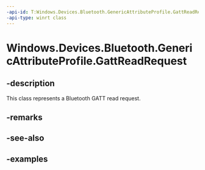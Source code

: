 ```yaml
---
-api-id: T:Windows.Devices.Bluetooth.GenericAttributeProfile.GattReadRequest
-api-type: winrt class
---
```


<!-- Class syntax.
public class GattReadRequest 
-->

# Windows.Devices.Bluetooth.GenericAttributeProfile.GattReadRequest

## -description
This class represents a Bluetooth GATT read request.

## -remarks

## -see-also

## -examples

